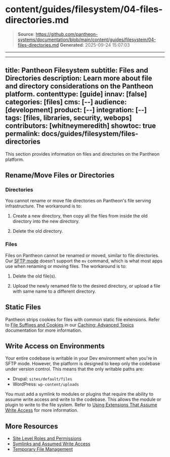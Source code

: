 # content/guides/filesystem/04-files-directories.md

> **Source**: https://github.com/pantheon-systems/documentation/blob/main/content/guides/filesystem/04-files-directories.md
> **Generated**: 2025-09-24 15:07:03

---

---
title: Pantheon Filesystem
subtitle: Files and Directories
description: Learn more about file and directory considerations on the Pantheon platform.
contenttype: [guide]
innav: [false]
categories: [files]
cms: [--]
audience: [development]
product: [--]
integration: [--]
tags: [files, libraries, security, webops]
contributors: [whitneymeredith]
showtoc: true
permalink: docs/guides/filesystem/files-directories
---

This section provides information on files and directories on the Pantheon platform.

## Rename/Move Files or Directories

### Directories

You cannot rename or move file directories on Pantheon's file serving infrastructure. The workaround is to:

1. Create a new directory, then copy all the files from inside the old directory into the new directory.

1. Delete the old directory.

### Files

Files on Pantheon cannot be renamed or moved, similar to file directories. Our [SFTP mode](/guides/sftp) doesn’t support the `mv` command, which is what most apps use when renaming or moving files. The workaround is to:

1. Delete the old file(s).

1. Upload the newly renamed file to the desired directory, or upload a file with same name to a different directory.

## Static Files

Pantheon strips cookies for files with common static file extensions. Refer to [File Suffixes and Cookies](/caching-advanced-topics#file-suffixes-and-cookies) in our [Caching: Advanced Topics](/caching-advanced-topics) documentation for more information.

## Write Access on Environments

Your entire codebase is writable in your Dev environment when you're in SFTP mode. However, the platform is designed to keep only the codebase under version control. This means that the only writable paths are:

- Drupal: `sites/default/files`
- WordPress: `wp-content/uploads`

You must add a symlink to modules or plugins that require the ability to assume write access and write to the codebase. This allows the module or plugin to write to the file system. Refer to [Using Extensions That Assume Write Access](/symlinks-assumed-write-access) for more information.

## More Resources

- [Site Level Roles and Permissions](/guides/account-mgmt/workspace-sites-teams/teams#site-level-roles-and-permissions)
- [Symlinks and Assumed Write Access](/symlinks-assumed-write-access)
- [Temporary File Management](/guides/filesystem/tmp)
